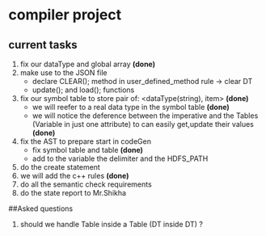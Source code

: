 # compiler project 
## current tasks 
1. fix our dataType and global array **(done)**
2. make use to the JSON file
    - declare CLEAR(); method in user_defined_method rule -> clear DT
    - update(); and load(); functions
3. fix our symbol table to store pair of: <dataType(string), item> **(done)**
    - we will reefer to a real data type in the symbol table **(done)**
    - we will notice the deference between the imperative and the Tables (Variable in just one attribute) to can easily get,update their values **(done)**
4. fix the AST to prepare start in codeGen
    - fix symbol table and table **(done)**
    - add to the variable the delimiter and the HDFS_PATH
5. do the create statement
6. we will add the c++ rules **(done)**
7. do all the semantic check requirements 
8. do the state report to Mr.Shikha 

##Asked questions 
1. should we handle Table inside a Table (DT inside DT) ?